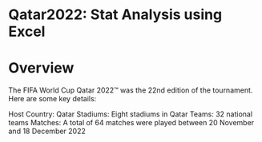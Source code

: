 # Qatar2022: Stat Analysis using Excel

# Overview
The FIFA World Cup Qatar 2022™ was the 22nd edition of the tournament. Here are some key details:

Host Country: Qatar
Stadiums: Eight stadiums in Qatar
Teams: 32 national teams
Matches: A total of 64 matches were played between 20 November and 18 December 2022
